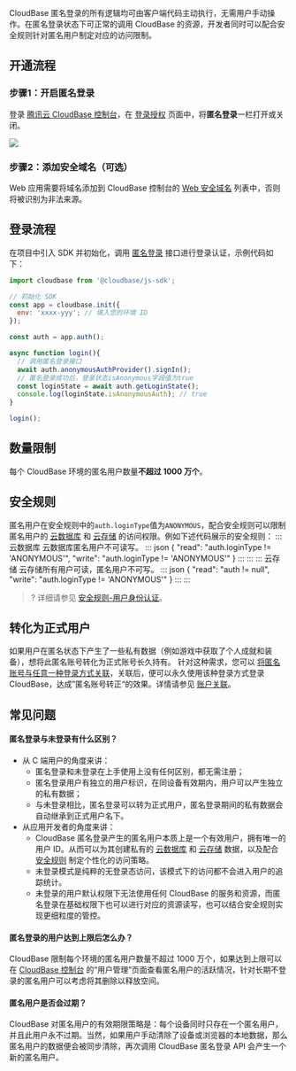 CloudBase 匿名登录的所有逻辑均可由客户端代码主动执行，无需用户手动操作。在匿名登录状态下可正常的调用 CloudBase 的资源，开发者同时可以配合安全规则针对匿名用户制定对应的访问限制。

## 开通流程
[](id:step1)
### 步骤1：开启匿名登录

登录 [腾讯云 CloudBase 控制台](https://console.cloud.tencent.com/tcb)，在 [登录授权](https://console.cloud.tencent.com/tcb/env/login) 页面中，将**匿名登录**一栏打开或关闭。

![](https://qcloudimg.tencent-cloud.cn/raw/0963897b59fd995481c2254b89493f5f.png)
[](id:step2)
### 步骤2：添加安全域名（可选）

Web 应用需要将域名添加到 CloudBase 控制台的 [Web 安全域名](https://console.cloud.tencent.com/tcb/env/safety) 列表中，否则将被识别为非法来源。

## 登录流程
在项目中引入 SDK 并初始化，调用 [匿名登录](https://docs.cloudbase.net/api-reference/webv2/authentication#authanonymousauthprovider) 接口进行登录认证，示例代码如下：
```JavaScript
import cloudbase from '@cloudbase/js-sdk';

// 初始化 SDK
const app = cloudbase.init({
  env: 'xxxx-yyy'; // 填入您的环境 ID
});

const auth = app.auth();

async function login(){
  // 调用匿名登录接口
  await auth.anonymousAuthProvider().signIn();
  // 匿名登录成功后，登录状态isAnonymous字段值为true
  const loginState = await auth.getLoginState();
  console.log(loginState.isAnonymousAuth); // true
}

login();

```

## 数量限制

每个 CloudBase 环境的匿名用户数量**不超过 1000 万个**。

## 安全规则

匿名用户在安全规则中的`auth.loginType`值为`ANONYMOUS`，配合安全规则可以限制匿名用户的 [云数据库](https://cloud.tencent.com/document/product/876/19369) 和 [云存储](https://cloud.tencent.com/document/product/876/19376) 的访问权限。例如下述代码展示的安全规则：
<dx-tabs>
::: 云数据库
云数据库匿名用户不可读写。
<dx-codeblock>
:::  json
{
  "read": "auth.loginType != 'ANONYMOUS'",
  "write": "auth.loginType != 'ANONYMOUS'"
}
:::
</dx-codeblock>
:::
::: 云存储
云存储所有用户可读，匿名用户不可写。
<dx-codeblock>
:::  json
{
  "read": "auth != null",
  "write": "auth.loginType != 'ANONYMOUS'"
}
:::
</dx-codeblock>
:::
</dx-tabs>

>? 详细请参见 [安全规则-用户身份认证](https://cloud.tencent.com/document/product/876/41757#.E7.94.A8.E6.88.B7.E8.BA.AB.E4.BB.BD.E8.AE.A4.E8.AF.81)。

## 转化为正式用户

如果用户在匿名状态下产生了一些私有数据（例如游戏中获取了个人成就和装备），想将此匿名账号转化为正式账号长久持有。
针对这种需求，您可以 [将匿名账号与任意一种登录方式关联](https://cloud.tencent.com/document/product/876/46139)，关联后，便可以永久使用该种登录方式登录 CloudBase，达成”匿名账号转正“的效果。详情请参见 [账户关联](https://cloud.tencent.com/document/product/876/46139)。

## 常见问题
#### 匿名登录与未登录有什么区别？
- 从 C 端用户的角度来讲：
  - 匿名登录和未登录在上手使用上没有任何区别，都无需注册；
  - 匿名登录用户有独立的用户标识，在同设备有效期内，用户可以产生独立的私有数据；
  - 与未登录相比，匿名登录可以转为正式用户，匿名登录期间的私有数据会自动继承到正式用户名下。
- 从应用开发者的角度来讲：
  - CloudBase 匿名登录产生的匿名用户本质上是一个有效用户，拥有唯一的用户 ID。从而可以为其创建私有的 [云数据库](https://cloud.tencent.com/document/product/876/19369) 和 [云存储](https://cloud.tencent.com/document/product/876/19376) 数据，以及配合 [安全规则](https://cloud.tencent.com/document/product/876/36414) 制定个性化的访问策略。
  - 未登录模式是纯粹的无登录态访问，该模式下的访问都不会进入用户的追踪统计。
  - 未登录的用户默认权限下无法使用任何 CloudBase 的服务和资源，而匿名登录在基础权限下也可以进行对应的资源读写，也可以结合安全规则实现更细粒度的管控。

#### 匿名登录的用户达到上限后怎么办？
CloudBase 限制每个环境的匿名用户数量不超过 1000 万个，如果达到上限可以在 [CloudBase 控制台](https://console.cloud.tencent.com/tcb/user) 的“用户管理”页面查看匿名用户的活跃情况，针对长期不登录的匿名用户可以考虑将其删除以释放空间。

#### 匿名用户是否会过期？
CloudBase 对匿名用户的有效期限策略是：每个设备同时只存在一个匿名用户，并且此用户永不过期。当然，如果用户手动清除了设备或浏览器的本地数据，那么匿名用户的数据便会被同步清除，再次调用 CloudBase 匿名登录 API 会产生一个新的匿名用户。
